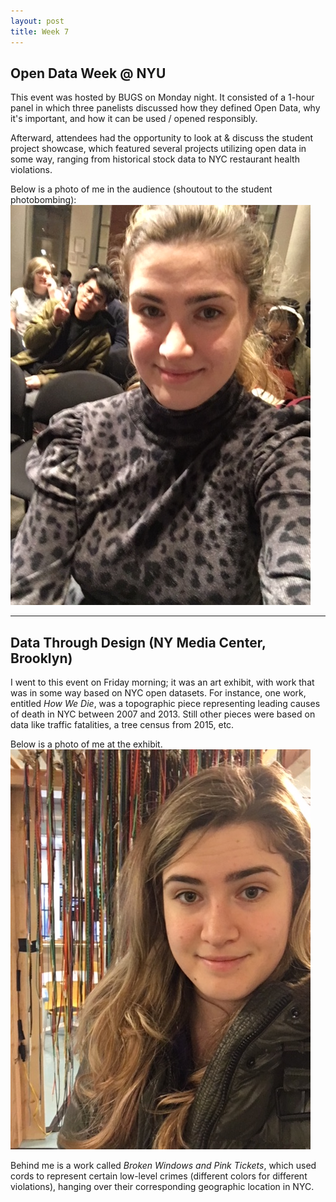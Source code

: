 ```yaml
---
layout: post
title: Week 7
---
```


## Open Data Week @ NYU
This event was hosted by BUGS on Monday night. It consisted of a 1-hour panel in which three panelists discussed how they defined Open Data, why it's important, and how it can be used / opened responsibly.

Afterward, attendees had the opportunity to look at & discuss the student project showcase, which featured several projects utilizing open data in some way, ranging from historical stock data to NYC restaurant health violations.

Below is a photo of me in the audience (shoutout to the student photobombing):
![](https://github.com/nyu-ossd-s18/cak503-weekly/blob/master/images/event1.JPG)

********************

## Data Through Design (NY Media Center, Brooklyn)
I went to this event on Friday morning; it was an art exhibit, with work that was in some way based on NYC open datasets. For instance, one work, entitled *How We Die*, was a topographic piece representing leading causes of death in NYC between 2007 and 2013. Still other pieces were based on data like traffic fatalities, a tree census from 2015, etc.

Below is a photo of me at the exhibit.
![](https://github.com/nyu-ossd-s18/cak503-weekly/blob/master/images/event2.JPG)

Behind me is a work called *Broken Windows and Pink Tickets*, which used cords to represent certain low-level crimes (different colors for different violations), hanging over their corresponding geographic location in NYC.  
